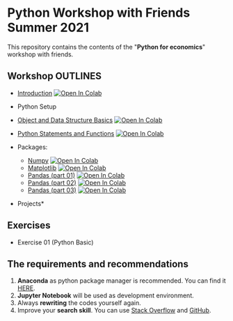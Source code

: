 # Python Workshop with Friends Summer 2021
This repository contains the contents of the "**Python for economics**" workshop with friends.

## Workshop OUTLINES

- [Introduction]() [![Open In Colab](https://colab.research.google.com/assets/colab-badge.svg)]()
- Python Setup
- [Object and Data Structure Basics]() [![Open In Colab](https://colab.research.google.com/assets/colab-badge.svg)]()

- [Python Statements and Functions]() [![Open In Colab](https://colab.research.google.com/assets/colab-badge.svg)]()

- Packages:
  - [Numpy]() [![Open In Colab](https://colab.research.google.com/assets/colab-badge.svg)]()
  - [Matplotlib]() [![Open In Colab](https://colab.research.google.com/assets/colab-badge.svg)]()
  - [Pandas (part 01)]() [![Open In Colab](https://colab.research.google.com/assets/colab-badge.svg)]()
  - [Pandas (part 02)]() [![Open In Colab](https://colab.research.google.com/assets/colab-badge.svg)]()
  - [Pandas (part 03)]() [![Open In Colab](https://colab.research.google.com/assets/colab-badge.svg)]()
  
- Projects*
 
## Exercises
- Exercise 01 (Python Basic)




## The requirements and recommendations

1. **Anaconda** as python package manager is recommended. You can find it [HERE](https://www.anaconda.com/products/individual).
2. **Jupyter Notebook** will be used as development environment.
3. Always **rewriting** the codes yourself again.
4. Improve your **search skill**. You can use [Stack Overflow](https://stackoverflow.com/) and [GitHub](https://github.com/).
